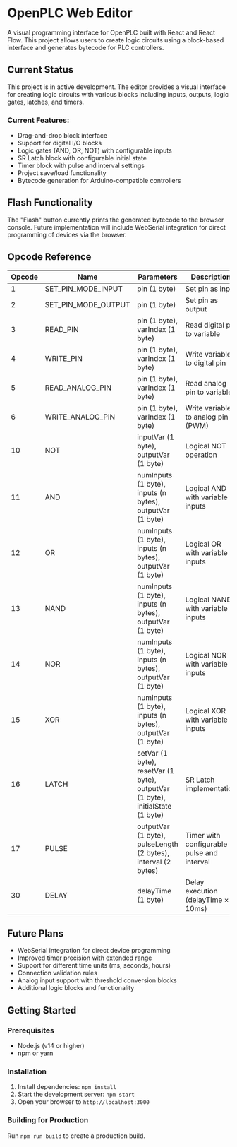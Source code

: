 # OpenPLC Web Editor

A visual programming interface for OpenPLC built with React and React Flow. This project allows users to create logic circuits using a block-based interface and generates bytecode for PLC controllers.

## Current Status

This project is in active development. The editor provides a visual interface for creating logic circuits with various blocks including inputs, outputs, logic gates, latches, and timers.

### Current Features:
- Drag-and-drop block interface
- Support for digital I/O blocks
- Logic gates (AND, OR, NOT) with configurable inputs
- SR Latch block with configurable initial state
- Timer block with pulse and interval settings
- Project save/load functionality
- Bytecode generation for Arduino-compatible controllers

## Flash Functionality

The "Flash" button currently prints the generated bytecode to the browser console. Future implementation will include WebSerial integration for direct programming of devices via the browser.

## Opcode Reference

| Opcode | Name | Parameters | Description |
|--------|------|------------|-------------|
| 1 | SET_PIN_MODE_INPUT | pin (1 byte) | Set pin as input |
| 2 | SET_PIN_MODE_OUTPUT | pin (1 byte) | Set pin as output |
| 3 | READ_PIN | pin (1 byte), varIndex (1 byte) | Read digital pin to variable |
| 4 | WRITE_PIN | pin (1 byte), varIndex (1 byte) | Write variable to digital pin |
| 5 | READ_ANALOG_PIN | pin (1 byte), varIndex (1 byte) | Read analog pin to variable |
| 6 | WRITE_ANALOG_PIN | pin (1 byte), varIndex (1 byte) | Write variable to analog pin (PWM) |
| 10 | NOT | inputVar (1 byte), outputVar (1 byte) | Logical NOT operation |
| 11 | AND | numInputs (1 byte), inputs (n bytes), outputVar (1 byte) | Logical AND with variable inputs |
| 12 | OR | numInputs (1 byte), inputs (n bytes), outputVar (1 byte) | Logical OR with variable inputs |
| 13 | NAND | numInputs (1 byte), inputs (n bytes), outputVar (1 byte) | Logical NAND with variable inputs |
| 14 | NOR | numInputs (1 byte), inputs (n bytes), outputVar (1 byte) | Logical NOR with variable inputs |
| 15 | XOR | numInputs (1 byte), inputs (n bytes), outputVar (1 byte) | Logical XOR with variable inputs |
| 16 | LATCH | setVar (1 byte), resetVar (1 byte), outputVar (1 byte), initialState (1 byte) | SR Latch implementation |
| 17 | PULSE | outputVar (1 byte), pulseLength (2 bytes), interval (2 bytes) | Timer with configurable pulse and interval |
| 30 | DELAY | delayTime (1 byte) | Delay execution (delayTime × 10ms) |

## Future Plans

- WebSerial integration for direct device programming
- Improved timer precision with extended range
- Support for different time units (ms, seconds, hours)
- Connection validation rules
- Analog input support with threshold conversion blocks
- Additional logic blocks and functionality

## Getting Started

### Prerequisites
- Node.js (v14 or higher)
- npm or yarn

### Installation
1. Install dependencies: `npm install`
2. Start the development server: `npm start`
3. Open your browser to `http://localhost:3000`

### Building for Production
Run `npm run build` to create a production build.